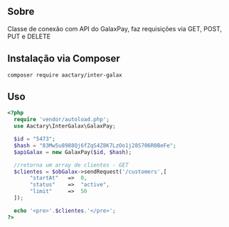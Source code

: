 ## Sobre
Classe de conexão com API do GalaxPay, faz requisições via GET, POST, PUT e DELETE
## Instalação via Composer
`composer require aactary/inter-galax`

## Uso
```php
<?php
  require 'vendor/autoload.php';
  use Aactary\InterGalax\GalaxPay;

  $id = "5473";
  $hash = "83Mw5u8988Qj6fZqS4Z8K7LzOo1j28S706R0BeFe";
  $apiGalax = new GalaxPay($id, $hash);

  //retorna um array de clientes - GET
  $clientes = $obGalax->sendRequest('/customers',[
       "startAt"   =>  0,
       "status"    =>  "active",
       "limit"     =>  50
  ]);

  echo '<pre>'.$clientes.'</pre>';
?>
```
